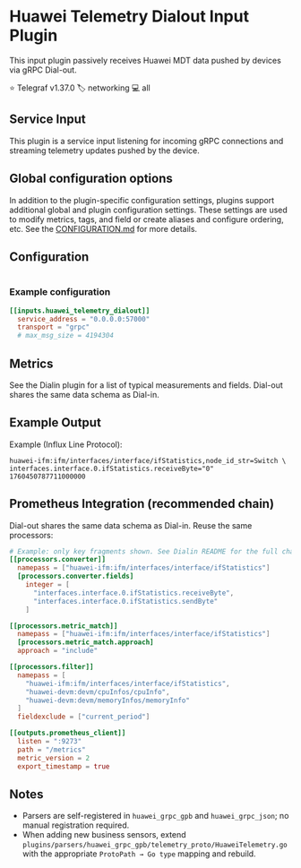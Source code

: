 # Huawei Telemetry Dialout Input Plugin

This input plugin passively receives Huawei MDT data pushed by devices via gRPC
Dial-out.

⭐ Telegraf v1.37.0
🏷️ networking
💻 all

## Service Input <!-- @/docs/includes/service_input.md -->

This plugin is a service input listening for incoming gRPC connections and
streaming telemetry updates pushed by the device.

## Global configuration options <!-- @/docs/includes/plugin_config.md -->

In addition to the plugin-specific configuration settings, plugins support
additional global and plugin configuration settings. These settings are used to
modify metrics, tags, and field or create aliases and configure ordering, etc.
See the [CONFIGURATION.md][CONFIGURATION.md] for more details.

[CONFIGURATION.md]: ../../../docs/CONFIGURATION.md#plugins

## Configuration

```toml @sample.conf
```

### Example configuration

```toml
[[inputs.huawei_telemetry_dialout]]
  service_address = "0.0.0.0:57000"
  transport = "grpc"
  # max_msg_size = 4194304
```

## Metrics

See the Dialin plugin for a list of typical measurements and fields.
Dial-out shares the same data schema as Dial-in.

## Example Output

Example (Influx Line Protocol):

```text
huawei-ifm:ifm/interfaces/interface/ifStatistics,node_id_str=Switch \
interfaces.interface.0.ifStatistics.receiveByte="0" 1760450787711000000
```

## Prometheus Integration (recommended chain)

Dial-out shares the same data schema as Dial-in. Reuse the same processors:

```toml
# Example: only key fragments shown. See Dialin README for the full chain.
[[processors.converter]]
  namepass = ["huawei-ifm:ifm/interfaces/interface/ifStatistics"]
  [processors.converter.fields]
    integer = [
      "interfaces.interface.0.ifStatistics.receiveByte",
      "interfaces.interface.0.ifStatistics.sendByte"
    ]

[[processors.metric_match]]
  namepass = ["huawei-ifm:ifm/interfaces/interface/ifStatistics"]
  [processors.metric_match.approach]
  approach = "include"

[[processors.filter]]
  namepass = [
    "huawei-ifm:ifm/interfaces/interface/ifStatistics",
    "huawei-devm:devm/cpuInfos/cpuInfo",
    "huawei-devm:devm/memoryInfos/memoryInfo"
  ]
  fieldexclude = ["current_period"]

[[outputs.prometheus_client]]
  listen = ":9273"
  path = "/metrics"
  metric_version = 2
  export_timestamp = true
```

## Notes

- Parsers are self-registered in `huawei_grpc_gpb` and `huawei_grpc_json`; no
  manual registration required.
- When adding new business sensors, extend
  `plugins/parsers/huawei_grpc_gpb/telemetry_proto/HuaweiTelemetry.go` with the
  appropriate `ProtoPath → Go type` mapping and rebuild.
